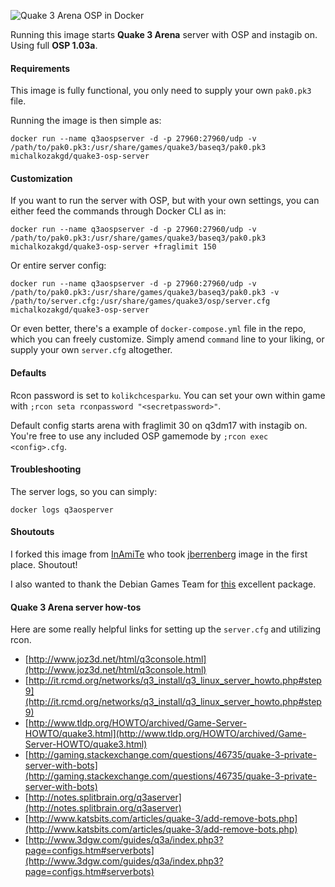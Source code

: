 
![Quake 3 Arena OSP in Docker](https://raw.githubusercontent.com/wokoman/docker-quake3-osp-server/master/q3aospdockerlogo.png)


Running this image starts **Quake 3 Arena** server with OSP and instagib on. Using full **OSP 1.03a**.

#### Requirements
This image is fully functional, you only need to supply your own `pak0.pk3` file.

Running the image is then simple as:

```
docker run --name q3aospserver -d -p 27960:27960/udp -v /path/to/pak0.pk3:/usr/share/games/quake3/baseq3/pak0.pk3 michalkozakgd/quake3-osp-server
```

#### Customization
If you want to run the server with OSP, but with your own settings, you can either feed the commands through Docker CLI as in:

```
docker run --name q3aospserver -d -p 27960:27960/udp -v /path/to/pak0.pk3:/usr/share/games/quake3/baseq3/pak0.pk3 michalkozakgd/quake3-osp-server +fraglimit 150
```

Or entire server config:

```
docker run --name q3aospserver -d -p 27960:27960/udp -v /path/to/pak0.pk3:/usr/share/games/quake3/baseq3/pak0.pk3 -v /path/to/server.cfg:/usr/share/games/quake3/osp/server.cfg michalkozakgd/quake3-osp-server
```

Or even better, there's a example of `docker-compose.yml` file in the repo, which you can freely customize. Simply amend `command` line to your liking, or supply your own `server.cfg` altogether.

#### Defaults
Rcon password is set to `kolikchcesparku`. You can set your own within game with `;rcon seta rconpassword "<secretpassword>"`.

Default config starts arena with fraglimit 30 on q3dm17 with instagib on. You're free to use any included OSP gamemode by `;rcon exec <config>.cfg`.

#### Troubleshooting
The server logs, so you can simply:

```
docker logs q3aosperver
```

#### Shoutouts
I forked this image from [InAmiTe](https://github.com/InAnimaTe/docker-quake3) who took [jberrenberg](https://hub.docker.com/r/jberrenberg/quake3) image in the first place. Shoutout!

I also wanted to thank the Debian Games Team for [this](https://packages.debian.org/stable/games/quake3-server) excellent package.

#### Quake 3 Arena server how-tos

Here are some really helpful links for setting up the `server.cfg` and utilizing rcon. 

* [http://www.joz3d.net/html/q3console.html](http://www.joz3d.net/html/q3console.html)
* [http://it.rcmd.org/networks/q3_install/q3_linux_server_howto.php#step9](http://it.rcmd.org/networks/q3_install/q3_linux_server_howto.php#step9)
* [http://www.tldp.org/HOWTO/archived/Game-Server-HOWTO/quake3.html](http://www.tldp.org/HOWTO/archived/Game-Server-HOWTO/quake3.html)
* [http://gaming.stackexchange.com/questions/46735/quake-3-private-server-with-bots](http://gaming.stackexchange.com/questions/46735/quake-3-private-server-with-bots)
* [http://notes.splitbrain.org/q3aserver](http://notes.splitbrain.org/q3aserver)
* [http://www.katsbits.com/articles/quake-3/add-remove-bots.php](http://www.katsbits.com/articles/quake-3/add-remove-bots.php)
* [http://www.3dgw.com/guides/q3a/index.php3?page=configs.htm#serverbots](http://www.3dgw.com/guides/q3a/index.php3?page=configs.htm#serverbots)
